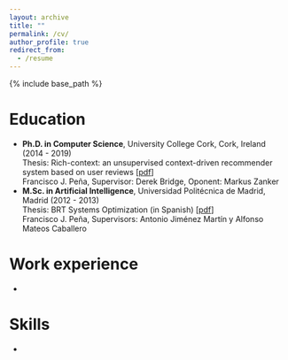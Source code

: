 ```yaml
---
layout: archive
title: ""
permalink: /cv/
author_profile: true
redirect_from:
  - /resume
---
```


{% include base_path %}

Education
======
* **Ph.D. in Computer Science**, University College Cork, Cork, Ireland (2014 - 2019)<br>
  Thesis: Rich-context: an unsupervised context-driven recommender system based on user reviews \[[pdf](http://melqkiades.github.io/files/download/thesis/phd-thesis.pdf)\]<br>
  Francisco J. Peña, Supervisor: Derek Bridge, Oponent: Markus Zanker
* **M.Sc. in Artificial Intelligence**, Universidad Politécnica de Madrid, Madrid (2012 - 2013)<br>
  Thesis: BRT Systems Optimization (in Spanish) \[[pdf](http://melqkiades.github.io/files/download/thesis/msc-thesis.pdf)\]<br>
  Francisco J. Peña, Supervisors: Antonio Jiménez Martín y Alfonso Mateos Caballero

Work experience
======
* 
  
Skills
======
* 

